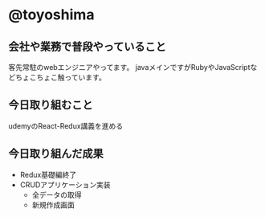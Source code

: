 # @toyoshima

## 会社や業務で普段やっていること
客先常駐のwebエンジニアやってます。
javaメインですがRubyやJavaScriptなどちょこちょこ触っています。

## 今日取り組むこと
udemyのReact-Redux講義を進める

## 今日取り組んだ成果
- Redux基礎編終了
- CRUDアプリケーション実装
  - 全データの取得
  - 新規作成画面
